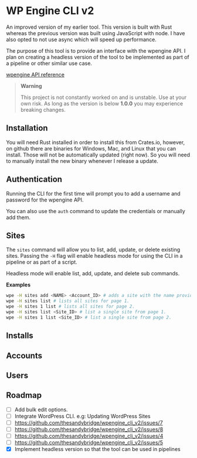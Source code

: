# WP Engine CLI v2

An improved version of my earlier tool. This version is built with Rust whereas the previous version was built using JavaScript with node.
I have also opted to not use async which will speed up performance.

The purpose of this tool is to provide an interface with the wpengine API. I plan on creating a headless
version of the tool to be implemented as part of a pipeline or other similar use case.

[wpengine API reference](https://wpengineapi.com/reference)

> **Warning**
>
> This project is not constantly worked on and is unstable. Use at your own risk. As long as the version is below **1.0.0** you may experience breaking changes.

## Installation

You will need Rust installed in order to install this from Crates.io, however, on github there are binaries for Windows, Mac, and Linux that you can install.
Those will not be automatically updated (right now). So you will need to manually install the new binary whenever I release a update.

## Authentication

Running the CLI for the first time will prompt you to add a username and password for the wpengine API.

You can also use the `auth` command to update the credentials or manually add them.

## Sites

The `sites` command will allow you to list, add, update, or delete existing sites. Passing the 
`-H` flag will enable headless mode for using the CLI in a pipeline or as part of a script.

Headless mode will enable list, add, update, and delete sub commands. 

**Examples**

```bash
wpe -H sites add <NAME> <Account_ID> # adds a site with the name provided.
wpe -H sites list # lists all sites for page 1.
wpe -H sites 1 list # lists all sites for page 2.
wpe -H sites list <Site_ID> # list a single site from page 1.
wpe -H sites 1 list <Site_ID> # list a single site from page 2.
```


## Installs

## Accounts

## Users

## Roadmap

- [ ] Add bulk edit options.
- [ ] Integrate WordPress CLI. e.g: Updating WordPress Sites
- [ ] https://github.com/thesandybridge/wpengine_cli_v2/issues/7
- [ ] https://github.com/thesandybridge/wpengine_cli_v2/issues/8
- [ ] https://github.com/thesandybridge/wpengine_cli_v2/issues/4
- [ ] https://github.com/thesandybridge/wpengine_cli_v2/issues/5
- [x] Implement headless version so that the tool can be used in pipelines

